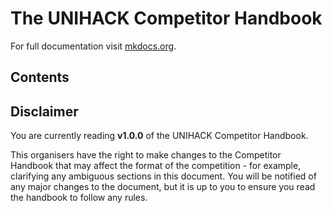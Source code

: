# The UNIHACK Competitor Handbook

For full documentation visit [mkdocs.org](http://mkdocs.org).

## Contents



## Disclaimer

You are currently reading **v1.0.0** of the UNIHACK Competitor Handbook.

This organisers have the right to make changes to the Competitor Handbook that
may affect the format of the competition - for example, clarifying any ambiguous
sections in this document. You will be notified of any major changes to the
document, but it is up to you to ensure you read the handbook to follow any
rules.
